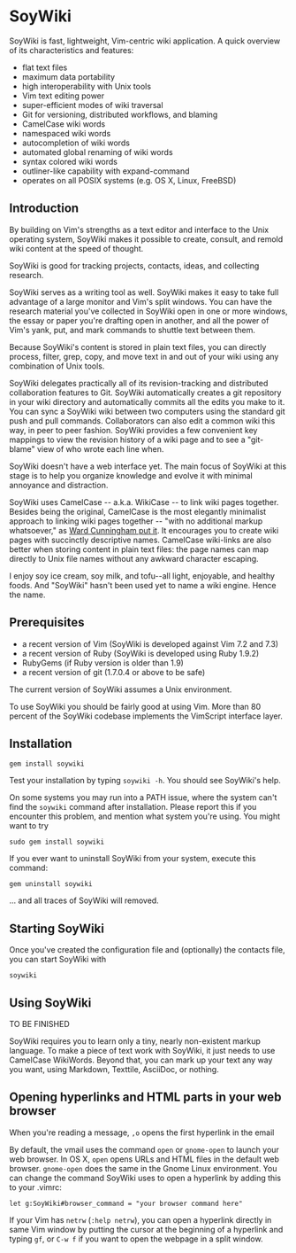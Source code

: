 # SoyWiki

SoyWiki is fast, lightweight, Vim-centric wiki application. A quick
overview of its characteristics and features:

* flat text files
* maximum data portability
* high interoperability with Unix tools
* Vim text editing power
* super-efficient modes of wiki traversal 
* Git for versioning, distributed workflows, and blaming
* CamelCase wiki words
* namespaced wiki words
* autocompletion of wiki words
* automated global renaming of wiki words
* syntax colored wiki words
* outliner-like capability with expand-command 
* operates on all POSIX systems (e.g. OS X, Linux, FreeBSD)


## Introduction

By building on Vim's strengths as a text editor and interface to the
Unix operating system, SoyWiki makes it possible to create, consult, and
remold wiki content at the speed of thought. 

SoyWiki is good for tracking projects, contacts, ideas, and collecting
research. 

SoyWiki serves as a writing tool as well. SoyWiki makes it easy to take
full advantage of a large monitor and Vim's split windows. You can have
the research material you've collected in SoyWiki open in one or more
windows, the essay or paper you're drafting open in another, and all the
power of Vim's yank, put, and mark commands to shuttle text between
them.

Because SoyWiki's content is stored in plain text files, you can
directly process, filter, grep, copy, and move text in and out of your
wiki using any combination of Unix tools.

SoyWiki delegates practically all of its revision-tracking and
distributed collaboration features to Git.  SoyWiki automatically
creates a git repository in your wiki directory and automatically
commits all the edits you make to it.  You can sync a SoyWiki wiki
between two computers using the standard git push and pull commands.
Collaborators can also edit a common wiki this way, in peer to peer
fashion. SoyWiki provides a few convenient key mappings to view the
revision history of a wiki page and to see a "git-blame" view of who
wrote each line when.

SoyWiki doesn't have a web interface yet. The main focus of SoyWiki at
this stage is to help you organize knowledge and evolve it with minimal
annoyance and distraction.  

SoyWiki uses CamelCase -- a.k.a. WikiCase -- to link wiki pages
together.  Besides being the original, CamelCase is the most elegantly
minimalist approach to linking wiki pages together -- "with no
additional markup whatsoever," as [Ward Cunningham put it][ward].  It
encourages you to create wiki pages with succinctly descriptive names.
CamelCase wiki-links are also better when storing content in plain text
files: the page names can map directly to Unix file names without any
awkward character escaping.

[ward]:http://c2.com/cgi/wiki?WikiCase

I enjoy soy ice cream, soy milk, and tofu--all light, enjoyable, and
healthy foods. And "SoyWiki" hasn't been used yet to name a wiki engine.
Hence the name.


## Prerequisites

* a recent version of Vim (SoyWiki is developed against Vim 7.2 and 7.3)
* a recent version of Ruby (SoyWiki is developed using Ruby 1.9.2)
* RubyGems (if Ruby version is older than 1.9)
* a recent version of git (1.7.0.4 or above to be safe)

The current version of SoyWiki assumes a Unix environment. 

To use SoyWiki you should be fairly good at using Vim. More than 80
percent of the SoyWiki codebase implements the VimScript interface
layer.


## Installation

    gem install soywiki

Test your installation by typing `soywiki -h`. You should see SoyWiki's help.

On some systems you may run into a PATH issue, where the system can't find the
`soywiki` command after installation. Please report this if you encounter this
problem, and mention what system you're using. You might want to try 

    sudo gem install soywiki

If you ever want to uninstall SoyWiki from your system, execute this command:

    gem uninstall soywiki

... and all traces of SoyWiki will removed.

## Starting SoyWiki

Once you've created the configuration file and (optionally) the contacts file,
you can start SoyWiki with

    soywiki

## Using SoyWiki


TO BE FINISHED


SoyWiki requires you to learn only a tiny, nearly
non-existent markup language.  To make a piece of text work with
SoyWiki, it just needs to use CamelCase WikiWords.  Beyond that, you can
mark up your text any way you want, using Markdown, Texttile, AsciiDoc,
or nothing.

## Opening hyperlinks and HTML parts in your web browser

When you're reading a message, `,o` opens the first hyperlink in the email

By default, the vmail uses the command `open` or `gnome-open` to launch your
web browser. In OS X, `open` opens URLs and HTML files in the default web
browser.  `gnome-open` does the same in the Gnome Linux environment.  You can
change the command SoyWiki uses to open a hyperlink by adding this to your
.vimrc:

    let g:SoyWiki#browser_command = "your browser command here"

If your Vim has `netrw` (`:help netrw`), you can open a hyperlink directly in
same Vim window by putting the cursor at the beginning of a hyperlink and
typing `gf`, or `C-w f` if you want to open the webpage in a split window. 


